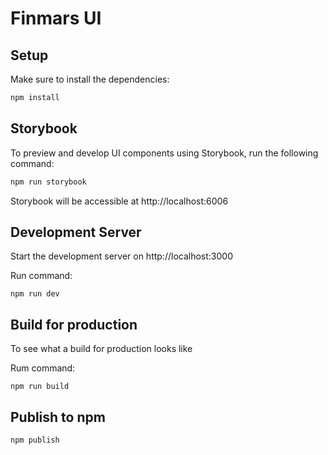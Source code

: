 # Finmars UI


## Setup

Make sure to install the dependencies:

```bash
npm install
```

## Storybook
To preview and develop UI components using Storybook, run the following command:

```bash
npm run storybook
```

Storybook will be accessible at http://localhost:6006

## Development Server

Start the development server on http://localhost:3000

Run command:

`npm run dev`

## Build for production

To see what a build for production looks like

Rum command:

`npm run build`


## Publish to npm

`npm publish`
